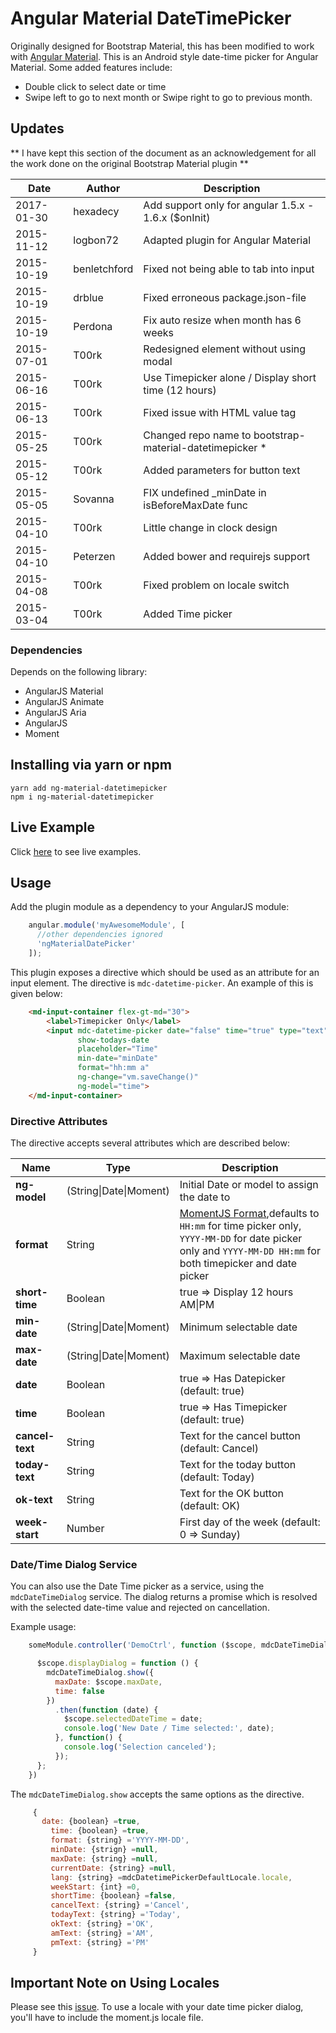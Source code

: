 # Angular Material DateTimePicker

Originally designed for Bootstrap Material, this has been modified to work with [Angular Material](https://material.angularjs.org/). This is an Android style date-time picker for Angular Material. Some added features include:

- Double click to select date or time
- Swipe left to go to next month or Swipe right to go to previous month.

## Updates

** I have kept this section of the document as an acknowledgement for all the work done on the original Bootstrap Material plugin **

| Date				| Author			| Description											 |
| ----------------- | ----------------- | ------------------------------------------------------ |
| 2017-01-30		| hexadecy			| Add support only for angular 1.5.x - 1.6.x ($onInit)	 |
| 2015-11-12		| logbon72			| Adapted plugin for Angular Material 					 |
| 2015-10-19		| benletchford		| Fixed not being able to tab into input				 |
| 2015-10-19		| drblue 			| Fixed erroneous package.json-file 					 |
| 2015-10-19		| Perdona			| Fix auto resize when month has 6 weeks				 |
| 2015-07-01		| T00rk 			| Redesigned element without using modal				 |
| 2015-06-16		| T00rk 			| Use Timepicker alone / Display short time (12 hours)	 |
| 2015-06-13		| T00rk 			| Fixed issue with HTML value tag 						 |
| 2015-05-25		| T00rk 			| Changed repo name to bootstrap-material-datetimepicker * |
| 2015-05-12		| T00rk				| Added parameters for button text						 |
| 2015-05-05		| Sovanna			| FIX undefined _minDate in isBeforeMaxDate func		 |
| 2015-04-10		| T00rk				| Little change in clock design							 |
| 2015-04-10		| Peterzen			| Added bower and requirejs support						 |
| 2015-04-08		| T00rk				| Fixed problem on locale switch						 |
| 2015-03-04		| T00rk				| Added Time picker										 |

### Dependencies

Depends on the following library:

- AngularJS Material
- AngularJS Animate
- AngularJS Aria
- AngularJS
- Moment

## Installing via yarn or npm

```
yarn add ng-material-datetimepicker
npm i ng-material-datetimepicker
```


## Live Example

Click [here](https://logbon72.github.io/angular-material-datetimepicker/) to see live examples.

## Usage

Add the plugin module as a dependency to your AngularJS module:

```js
    angular.module('myAwesomeModule', [
      //other dependencies ignored
      'ngMaterialDatePicker'
    ]);
```

This plugin exposes a directive which should be used as an attribute for an input element. The directive is
`mdc-datetime-picker`. An example of this is given below:

```html
    <md-input-container flex-gt-md="30">
        <label>Timepicker Only</label>
        <input mdc-datetime-picker date="false" time="true" type="text" id="time" short-time="true"
               show-todays-date
               placeholder="Time"
               min-date="minDate"
               format="hh:mm a"
               ng-change="vm.saveChange()"
               ng-model="time">
    </md-input-container>
```


### Directive Attributes

The directive accepts several attributes which are described below:

| Name				| Type							| Description									|
| ----------------- | ----------------------------- | --------------------------------------------- |
| **ng-model**	    | (String\|Date\|Moment)		| Initial Date or model to assign the date to 	|
| **format**		| String						| [MomentJS Format](momentjs.com/docs/#/parsing/string-format/),defaults to `HH:mm` for time picker only, `YYYY-MM-DD` for date picker only and `YYYY-MM-DD HH:mm` for both timepicker and date picker |
| **short-time**	| Boolean						| true => Display 12 hours AM\|PM 				|
| **min-date**		| (String\|Date\|Moment)		| Minimum selectable date						|
| **max-date**		| (String\|Date\|Moment)		| Maximum selectable date						|
| **date**			| Boolean						| true => Has Datepicker (default: true)        |
| **time**			| Boolean						| true => Has Timepicker (default: true)		|
| **cancel-text**	| String						| Text for the cancel button (default: Cancel)	|
| **today-text**	| String						| Text for the today button (default: Today)	|
| **ok-text** 		| String						| Text for the OK button (default: OK)			|
| **week-start**	| Number						| First day of the week (default: 0 => Sunday)	|

### Date/Time Dialog Service
 
You can also use the Date Time picker as a service, using the `mdcDateTimeDialog` service. The dialog returns a promise which is resolved with the selected date-time value and rejected on cancellation. 

Example usage: 

```javascript
    someModule.controller('DemoCtrl', function ($scope, mdcDateTimeDialog) {

      $scope.displayDialog = function () {
        mdcDateTimeDialog.show({
          maxDate: $scope.maxDate,
          time: false
        })
          .then(function (date) {
            $scope.selectedDateTime = date;
            console.log('New Date / Time selected:', date);
          }, function() {
            console.log('Selection canceled');
          });
      };
    })
```

The `mdcDateTimeDialog.show` accepts the same options as the directive. 

```javascript
     {
       date: {boolean} =true,
         time: {boolean} =true,
         format: {string} ='YYYY-MM-DD',
         minDate: {strign} =null,
         maxDate: {string} =null,
         currentDate: {string} =null,
         lang: {string} =mdcDatetimePickerDefaultLocale.locale,
         weekStart: {int} =0,
         shortTime: {boolean} =false,
         cancelText: {string} ='Cancel',
         todayText: {string} ='Today',
         okText: {string} ='OK',
         amText: {string} ='AM',
         pmText: {string} ='PM'
     }
```

## Important Note on Using Locales

Please see this [issue](https://github.com/logbon72/angular-material-datetimepicker/issues/51). To use a locale with your date time picker dialog, you'll have to include the moment.js locale file.
